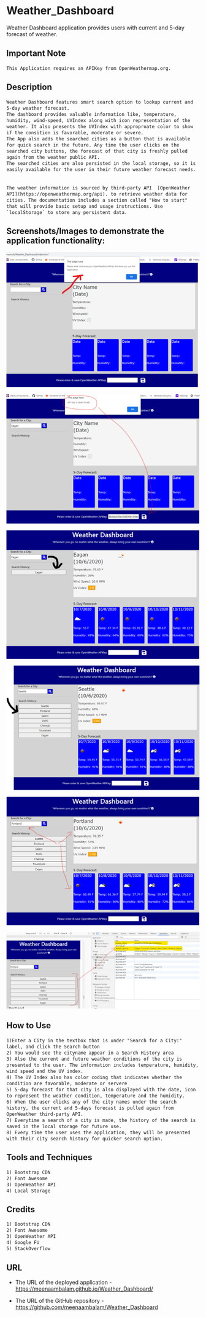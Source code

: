 # Weather_Dashboard

Weather Dashboard application provides users with current and 5-day forecast of weather. 

## Important Note
```
This Application requires an APIKey from OpenWeathermap.org. 
```

## Description

```
Weather Dashboard features smart search option to lookup current and 5-day weather forecast. 
The dashboard provides valuable information like, temperature, humidity, wind-speed, UVIndex along with icon representation of the weather. It also presents the UVIndex with approproate color to show if the consition is favorable, moderate or severe.
The App also adds the searched cities as a button that is available for quick search in the future. Any time the user clicks on the searched city buttons, the forecast of that city is freshly pulled again from the weather public API. 
The searched cities are also persisted in the local storage, so it is easily available for the user in their future weather forecast needs.


The weather information is sourced by third-party API  [OpenWeather API](https://openweathermap.org/api). to retrieve weather data for cities. The documentation includes a section called "How to start" that will provide basic setup and usage instructions. Use `localStorage` to store any persistent data.
```

## Screenshots/Images to demonstrate the application functionality:

![weather dashboard page load screenshot also showing request to add APIKey](./Assets/Weather_Dashboard_Screenshot_1.png)

![Screenshot with the APIKey entry in the Footer area of the page](./Assets/Weather_Dashboard_Screenshot_2.png)

![Screenshot showing the City search which dynamically adds the city button to the search history](./Assets/Weather_Dashboard_Screenshot_3.png)

![Screenshot showing the all the cities added to the search history dynamically and showint the weather info](./Assets/Weather_Dashboard_Screenshot_4.png)

![Screenshot showing how choosing the city from search history populates different section of the pages with relevant info](./Assets/Weather_Dashboard_Screenshot_5.png)

![Screenshot showing how the APIKey and Weather City Search History is Persisted locally](./Assets/Weather_Dashboard_Screenshot_6.png)

## How to Use
```
1)Enter a City in the textbox that is under "Search for a City:" label, and click the Search button 
2) You would see the cityname appear in a Search History area
3) Also the current and future weather conditions of the city is presented to the user. The information includes temperature, humidity, wind speed and the UV index.
4) The UV Index also has color coding that indicates whether the condition are favorable, moderate or servere
5) 5-day forecast for that city is also displayed with the date, icon to represent the weather condition, temperature and the humidity.
6) When the user clicks any of the city names under the search history, the current and 5-days forecast is pulled again from OpenWeather third-party API.
7) Everytime a search of a city is made, the history of the search is saved in the local storage for future use.
8) Every time the user uses the application, they will be presented with their city search history for quicker search option.

```
## Tools and Techniques
```
1) Bootstrap CDN
2) Font Awesome
3) OpenWeather API
4) Local Storage 
```

## Credits
```
1) Bootstrap CDN
2) Font Awesome
3) OpenWeather API
4) Google FU
5) StackOverflow
```

## URL

* The URL of the deployed application - https://meenaambalam.github.io/Weather_Dashboard/

* The URL of the GitHub repository - https://github.com/meenaambalam/Weather_Dashboard